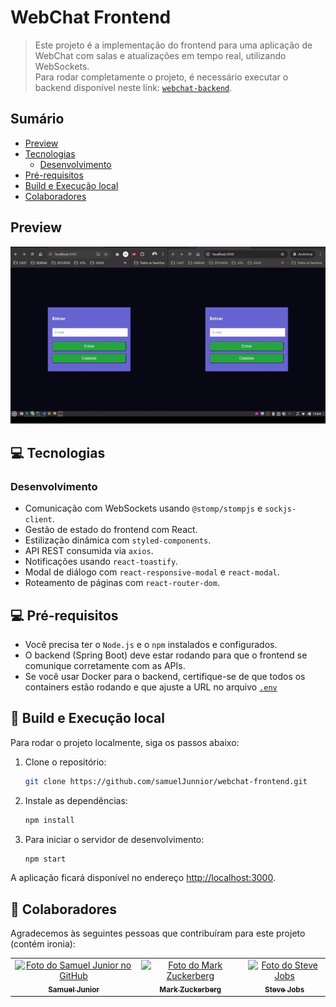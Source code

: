 # WebChat Frontend

> Este projeto é a implementação do frontend para uma aplicação de WebChat com salas e atualizações em tempo real, utilizando WebSockets.  
> Para rodar completamente o projeto, é necessário executar o backend disponível neste link: [`webchat-backend`](https://github.com/samuelJunnior/webchat-backend).

## Sumário

- [Preview](#-preview)
- [Tecnologias](#-tecnologias)
  - [Desenvolvimento](#desenvolvimento)
- [Pré-requisitos](#-pr-requisitos)
- [Build e Execução local](#-build-e-execuo-local)
- [Colaboradores](#-colaboradores)

## Preview

![Preview](public/gif/webchat.gif)

## 💻 Tecnologias

### Desenvolvimento

- Comunicação com WebSockets usando `@stomp/stompjs` e `sockjs-client`.
- Gestão de estado do frontend com React.
- Estilização dinâmica com `styled-components`.
- API REST consumida via `axios`.
- Notificações usando `react-toastify`.
- Modal de diálogo com `react-responsive-modal` e `react-modal`.
- Roteamento de páginas com `react-router-dom`.

## 💻 Pré-requisitos

- Você precisa ter o `Node.js` e o `npm` instalados e configurados.
- O backend (Spring Boot) deve estar rodando para que o frontend se comunique corretamente com as APIs.
- Se você usar Docker para o backend, certifique-se de que todos os containers estão rodando e que ajuste a URL no arquivo [`.env`](./.env)

## 🚀 Build e Execução local

Para rodar o projeto localmente, siga os passos abaixo:

1. Clone o repositório:

   ```bash
   git clone https://github.com/samuelJunnior/webchat-frontend.git
   ```

2. Instale as dependências:

   ```bash
   npm install
   ```

3. Para iniciar o servidor de desenvolvimento:
   ```bash
   npm start
   ```

A aplicação ficará disponível no endereço [http://localhost:3000](http://localhost:3000).

## 🤝 Colaboradores

Agradecemos às seguintes pessoas que contribuíram para este projeto (contém ironia):

<table>
  <tr>
    <td align="center">
      <a href="#">
         <img src="https://avatars.githubusercontent.com/u/33516411?v=4" width="100px;" alt="Foto do Samuel Junior no GitHub"/><br>
        <sub>
          <b>Samuel Junior</b>
        </sub>
      </a>
    </td>
    <td align="center">
      <a href="#">
        <img src="https://s2.glbimg.com/FUcw2usZfSTL6yCCGj3L3v3SpJ8=/smart/e.glbimg.com/og/ed/f/original/2019/04/25/zuckerberg_podcast.jpg" width="100px;" alt="Foto do Mark Zuckerberg"/><br>
        <sub>
          <b>Mark Zuckerberg</b>
        </sub>
      </a>
    </td>
    <td align="center">
      <a href="#">
        <img src="https://miro.medium.com/max/360/0*1SkS3mSorArvY9kS.jpg" width="100px;" alt="Foto do Steve Jobs"/><br>
        <sub>
          <b>Steve Jobs</b>
        </sub>
      </a>
    </td>
  </tr>
</table>
